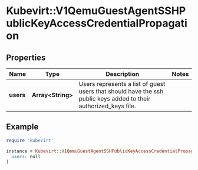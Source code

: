 # Kubevirt::V1QemuGuestAgentSSHPublicKeyAccessCredentialPropagation

## Properties

| Name | Type | Description | Notes |
| ---- | ---- | ----------- | ----- |
| **users** | **Array&lt;String&gt;** | Users represents a list of guest users that should have the ssh public keys added to their authorized_keys file. |  |

## Example

```ruby
require 'kubevirt'

instance = Kubevirt::V1QemuGuestAgentSSHPublicKeyAccessCredentialPropagation.new(
  users: null
)
```

